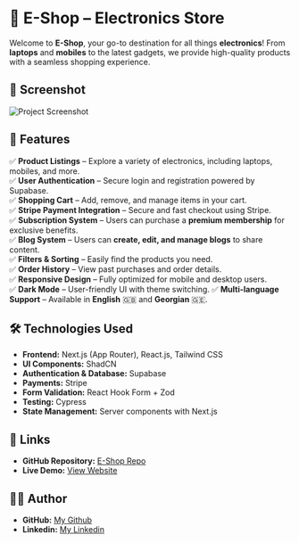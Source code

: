 # 🛒 E-Shop – Electronics Store

Welcome to **E-Shop**, your go-to destination for all things **electronics**! From **laptops** and **mobiles** to the latest gadgets, we provide high-quality products with a seamless shopping experience.

## 📸 Screenshot

![Project Screenshot](https://trsiucvoloylukdbsoaf.supabase.co/storage/v1/object/public/website-images//project-screenshot.png)

## 🚀 Features

✅ **Product Listings** – Explore a variety of electronics, including laptops, mobiles, and more.  
✅ **User Authentication** – Secure login and registration powered by Supabase.  
✅ **Shopping Cart** – Add, remove, and manage items in your cart.  
✅ **Stripe Payment Integration** – Secure and fast checkout using Stripe.  
✅ **Subscription System** – Users can purchase a **premium membership** for exclusive benefits.  
✅ **Blog System** – Users can **create, edit, and manage blogs** to share content.  
✅ **Filters & Sorting** – Easily find the products you need.  
✅ **Order History** – View past purchases and order details.  
✅ **Responsive Design** – Fully optimized for mobile and desktop users.  
✅ **Dark Mode** – User-friendly UI with theme switching.
✅ **Multi-language Support** – Available in **English** 🇬🇧 and **Georgian** 🇬🇪.

## 🛠️ Technologies Used

- **Frontend:** Next.js (App Router), React.js, Tailwind CSS
- **UI Components:** ShadCN
- **Authentication & Database:** Supabase
- **Payments:** Stripe
- **Form Validation:** React Hook Form + Zod
- **Testing:** Cypress
- **State Management:** Server components with Next.js

## 🔗 Links

- **GitHub Repository:** [E-Shop Repo](https://github.com/levansarishvili/TBC-Academy-React)
- **Live Demo:** [View Website](https://tbc-academy-react.vercel.app/)

## 👨‍💻 Author

- **GitHub:** [My Github](https://github.com/levansarishvili)
- **Linkedin:** [My Linkedin](https://www.linkedin.com/in/levan-s-b87245b1/)
